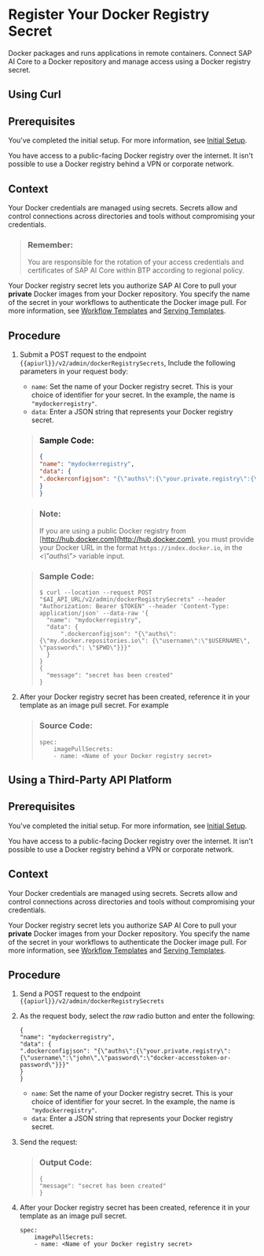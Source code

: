<!-- loioa7cf5e1496eb4ea8beca79671f49ff66 -->

# Register Your Docker Registry Secret

Docker packages and runs applications in remote containers. Connect SAP AI Core to a Docker repository and manage access using a Docker registry secret.

<a name="task_i3h_n13_tcc"/>

<!-- task\_i3h\_n13\_tcc -->

## Using Curl



<a name="task_i3h_n13_tcc__prereq_gwz_my3_tfc"/>

## Prerequisites

You've completed the initial setup. For more information, see [Initial Setup](initial-setup-38c4599.md).

You have access to a public-facing Docker registry over the internet. It isn't possible to use a Docker registry behind a VPN or corporate network.



<a name="task_i3h_n13_tcc__context_w4l_st2_zcc"/>

## Context

Your Docker credentials are managed using secrets. Secrets allow and control connections across directories and tools without compromising your credentials.

> ### Remember:  
> You are responsible for the rotation of your access credentials and certificates of SAP AI Core within BTP according to regional policy.

Your Docker registry secret lets you authorize SAP AI Core to pull your **private** Docker images from your Docker repository. You specify the name of the secret in your workflows to authenticate the Docker image pull. For more information, see [Workflow Templates](workflow-templates-83523ab.md) and [Serving Templates](serving-templates-20a8667.md).



<a name="task_i3h_n13_tcc__steps_x4l_st2_zcc"/>

## Procedure

1.  Submit a POST request to the endpoint `{{apiurl}}/v2/admin/dockerRegistrySecrets`, Include the following parameters in your request body:

    -   `name`: Set the name of your Docker registry secret. This is your choice of identifier for your secret. In the example, the name is `"mydockerregistry"`.
    -   `data`: Enter a JSON string that represents your Docker registry secret.

    > ### Sample Code:  
    > ```json
    > {
    > "name": "mydockerregistry",
    > "data": {
    > ".dockerconfigjson": "{\"auths\":{\"your.private.registry\":{\"username\":\"john\",\"password\":\"docker-accesstoken-or-password\"}}}"
    > }
    > }
    > ```

    > ### Note:  
    > If you are using a public Docker registry from [http://hub.docker.com](http://hub.docker.com), you must provide your Docker URL in the format `https://index.docker.io`, in the *<\\"auths\\"\>* variable input.

    > ### Sample Code:  
    > ```
    > $ curl --location --request POST "$AI_API_URL/v2/admin/dockerRegistrySecrets" --header "Authorization: Bearer $TOKEN" --header 'Content-Type: application/json' --data-raw '{
    > 	"name": "mydockerregistry",
    > 	"data": {
    > 		".dockerconfigjson": "{\"auths\": {\"my.docker.repositories.io\": {\"username\":\"$USERNAME\", \"password\": \"$PWD\"}}}"
    > 	}
    > }
    > {
    > 	"message": "secret has been created"
    > }
    > ```

2.  After your Docker registry secret has been created, reference it in your template as an image pull secret. For example

    > ### Source Code:  
    > ```
    > spec:
    >     imagePullSecrets:
    >     - name: <Name of your Docker registry secret>
    > ```


<a name="task_cxf_n13_tcc"/>

<!-- task\_cxf\_n13\_tcc -->

## Using a Third-Party API Platform



<a name="task_cxf_n13_tcc__prereq_xdl_13d_gyb"/>

## Prerequisites

You've completed the initial setup. For more information, see [Initial Setup](initial-setup-38c4599.md).

You have access to a public-facing Docker registry over the internet. It isn't possible to use a Docker registry behind a VPN or corporate network.



<a name="task_cxf_n13_tcc__context_ipv_qt2_zcc"/>

## Context

Your Docker credentials are managed using secrets. Secrets allow and control connections across directories and tools without compromising your credentials.

Your Docker registry secret lets you authorize SAP AI Core to pull your **private** Docker images from your Docker repository. You specify the name of the secret in your workflows to authenticate the Docker image pull. For more information, see [Workflow Templates](workflow-templates-83523ab.md) and [Serving Templates](serving-templates-20a8667.md).



<a name="task_cxf_n13_tcc__steps_jpv_qt2_zcc"/>

## Procedure

1.  Send a POST request to the endpoint `{{apiurl}}/v2/admin/dockerRegistrySecrets`

2.  As the request body, select the *raw* radio button and enter the following:

    ```
    {
    "name": "mydockerregistry",
    "data": {
    ".dockerconfigjson": "{\"auths\":{\"your.private.registry\":{\"username\":\"john\",\"password\":\"docker-accesstoken-or-password\"}}}"
    }
    }
    ```

    -   `name`: Set the name of your Docker registry secret. This is your choice of identifier for your secret. In the example, the name is `"mydockerregistry"`.
    -   `data`: Enter a JSON string that represents your Docker registry secret.

3.  Send the request:

    > ### Output Code:  
    > ```
    > {
    > "message": "secret has been created"
    > }
    > ```

4.  After your Docker registry secret has been created, reference it in your template as an image pull secret.

    ```
    spec:
        imagePullSecrets:
        - name: <Name of your Docker registry secret>
    ```


